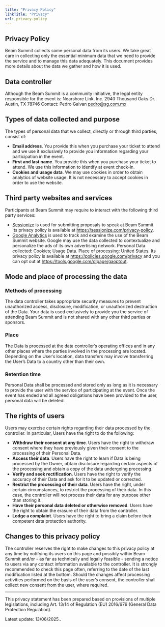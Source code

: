 ```yaml
---
title: "Privacy Policy"
linkTitle: "Privacy"
url: privacy-policy
---
```


## Privacy Policy
Beam Summit collects some personal data from its users. We take great care in collecting only the essential minimum data that we need to provide the service and to manage this data adequately. This document provides more details about the data we gather and how it is used.

## Data controller

Although the Beam Summit is a community initiative, the legal entity responsible for the event is:
Nearshore Link, Inc.
2940 Thousand Oaks Dr.
Austin, TX 78746
Contact: Pedro Galvan <pedro@sg.com.mx>

## Types of data collected and purpose

The types of personal data that we collect, directly or through third parties, consist of:

* **Email address**. You provide this when you purchase your ticket to attend and we use it exclusively to provide you information regarding your participation in the event.
* **First and last name**. You provide this when you purchase your ticket to attend. We use this information to identify at event check-in.
* **Cookies and usage data**. We may use cookies in order to obtain analytics of website usage. It is not necessary to accept cookies in order to use the website.

## Third party websites and services

Participants at Beam Summit may require to interact with the following third party services:

* <a href="https://sessionize.com/">Sessionize</a> is used for submitting proposals to speak at Beam Summit. Its privacy policy is available at https://sessionize.com/privacy-policy.
* <a href="https://google.com/analytics">Google Analytics</a> is used to track and examine the use of the Beam Summit website. Google may use the data collected to contextualize and personalize the ads of its own advertising network. Personal Data collected: Cookies; Usage Data. Place of processing: United States. Its privacy policy is available at https://policies.google.com/privacy and you can opt out at https://tools.google.com/dlpage/gaoptout.

## Mode and place of processing the data

### Methods of processing

The data controller takes appropriate security measures to prevent unauthorized access, disclosure, modification, or unauthorized destruction of the Data.
Your data is used exclusively to provide you the service of attending Beam Summit and is not shared with any other third parties or sponsors.

### Place

The Data is processed at the data controller’s operating offices and in any other places where the parties involved in the processing are located. Depending on the User’s location, data transfers may involve transferring the User’s Data to a country other than their own.

### Retention time

Personal Data shall be processed and stored only as long as it is necessary to provide the user with the service of participating at the event. Once the event has ended and all agreed obligations have been provided to the user, personal data will be deleted.

## The rights of users

Users may exercise certain rights regarding their data processed by the controller.
In particular, Users have the right to do the following:
* **Withdraw their consent at any time**. Users have the right to withdraw consent where they have previously given their consent to the processing of their Personal Data.
* **Access their data**. Users have the right to learn if Data is being processed by the Owner, obtain disclosure regarding certain aspects of the processing and obtain a copy of the data undergoing processing.
* **Verify and seek rectification**. Users have the right to verify the accuracy of their Data and ask for it to be updated or corrected.
* **Restrict the processing of their data**. Users have the right, under certain circumstances, to restrict the processing of their data. In this case, the controller will not process their data for any purpose other than storing it.
* **Have their personal data deleted or otherwise removed**. Users have the right to obtain the erasure of their data from the controller.
* **Lodge a complaint**. Users have the right to bring a claim before their competent data protection authority.

## Changes to this privacy policy

The controller reserves the right to make changes to this privacy policy at any time by notifying its users on this page and possibly within Beam Summit and/or - as far as technically and legally feasible - sending a notice to users via any contact information available to the controller. It is strongly recommended to check this page often, referring to the date of the last modification listed at the bottom.
Should the changes affect processing activities performed on the basis of the user’s consent, the controller shall collect new consent from the user, where required.

<hr>

This privacy statement has been prepared based on provisions of multiple legislations, including Art. 13/14 of Regulation (EU) 2016/679 (General Data Protection Regulation).

Latest update: 13/06/2025..
